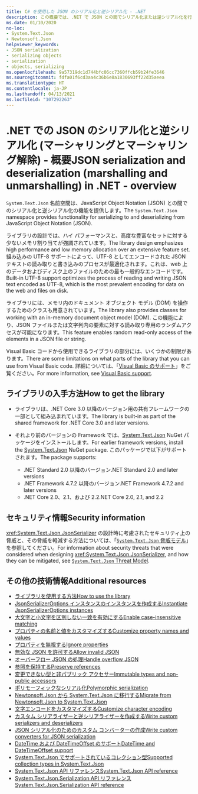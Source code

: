 ```yaml
---
title: C# を使用した JSON のシリアル化と逆シリアル化 - .NET
description: この概要では、.NET で JSON との間でシリアル化または逆シリアル化を行うための System.Text.Json 名前空間機能について説明します。
ms.date: 01/10/2020
no-loc:
- System.Text.Json
- Newtonsoft.Json
helpviewer_keywords:
- JSON serialization
- serializing objects
- serialization
- objects, serializing
ms.openlocfilehash: 9a57319dc1d744bfc06cc7360ffcb59b24fe3646
ms.sourcegitcommit: fdfa01f6cd3aa4c36b6e8a1830693ff22d35aeea
ms.translationtype: HT
ms.contentlocale: ja-JP
ms.lasthandoff: 04/13/2021
ms.locfileid: "107292263"
---
```

# <a name="json-serialization-and-deserialization-marshalling-and-unmarshalling-in-net---overview"></a><span data-ttu-id="7c109-103">.NET での JSON のシリアル化と逆シリアル化 (マーシャリングとマーシャリング解除) - 概要</span><span class="sxs-lookup"><span data-stu-id="7c109-103">JSON serialization and deserialization (marshalling and unmarshalling) in .NET - overview</span></span>

<span data-ttu-id="7c109-104">`System.Text.Json` 名前空間は、JavaScript Object Notation (JSON) との間でのシリアル化と逆シリアル化の機能を提供します。</span><span class="sxs-lookup"><span data-stu-id="7c109-104">The `System.Text.Json` namespace provides functionality for serializing to and deserializing from JavaScript Object Notation (JSON).</span></span>

<span data-ttu-id="7c109-105">ライブラリの設計では、ハイ パフォーマンスと、高度な豊富なセットに対する少ないメモリ割り当てが強調されています。</span><span class="sxs-lookup"><span data-stu-id="7c109-105">The library design emphasizes high performance and low memory allocation over an extensive feature set.</span></span> <span data-ttu-id="7c109-106">組み込みの UTF-8 サポートによって、UTF-8 としてエンコードされた JSON テキストの読み取りと書き込みのプロセスが最適化されます。これは、web 上のデータおよびディスク上のファイルのための最も一般的なエンコードです。</span><span class="sxs-lookup"><span data-stu-id="7c109-106">Built-in UTF-8 support optimizes the process of reading and writing JSON text encoded as UTF-8, which is the most prevalent encoding for data on the web and files on disk.</span></span>

<span data-ttu-id="7c109-107">ライブラリには、メモリ内のドキュメント オブジェクト モデル (DOM) を操作するためのクラスも用意されています。</span><span class="sxs-lookup"><span data-stu-id="7c109-107">The library also provides classes for working with an in-memory document object model (DOM).</span></span> <span data-ttu-id="7c109-108">この機能により、JSON ファイルまたは文字列内の要素に対する読み取り専用のランダムアクセスが可能になります。</span><span class="sxs-lookup"><span data-stu-id="7c109-108">This feature enables random read-only access of the elements in a JSON file or string.</span></span>

<span data-ttu-id="7c109-109">Visual Basic コードから使用できるライブラリの部分には、いくつかの制限があります。</span><span class="sxs-lookup"><span data-stu-id="7c109-109">There are some limitations on what parts of the library that you can use from Visual Basic code.</span></span> <span data-ttu-id="7c109-110">詳細については、「[Visual Basic のサポート](system-text-json-how-to.md#visual-basic-support)」をご覧ください。</span><span class="sxs-lookup"><span data-stu-id="7c109-110">For more information, see [Visual Basic support](system-text-json-how-to.md#visual-basic-support).</span></span>

## <a name="how-to-get-the-library"></a><span data-ttu-id="7c109-111">ライブラリの入手方法</span><span class="sxs-lookup"><span data-stu-id="7c109-111">How to get the library</span></span>

* <span data-ttu-id="7c109-112">ライブラリは、.NET Core 3.0 以降のバージョン用の共有フレームワークの一部として組み込まれています。</span><span class="sxs-lookup"><span data-stu-id="7c109-112">The library is built-in as part of the shared framework for .NET Core 3.0 and later versions.</span></span>
* <span data-ttu-id="7c109-113">それより前のバージョンの Framework では、[System.Text.Json](https://www.nuget.org/packages/System.Text.Json) NuGet パッケージをインストールします。</span><span class="sxs-lookup"><span data-stu-id="7c109-113">For earlier framework versions, install the [System.Text.Json](https://www.nuget.org/packages/System.Text.Json) NuGet package.</span></span> <span data-ttu-id="7c109-114">このパッケージで以下がサポートされます。</span><span class="sxs-lookup"><span data-stu-id="7c109-114">The package supports:</span></span>

  * <span data-ttu-id="7c109-115">.NET Standard 2.0 以降のバージョン</span><span class="sxs-lookup"><span data-stu-id="7c109-115">.NET Standard 2.0 and later versions</span></span>
  * <span data-ttu-id="7c109-116">.NET Framework 4.7.2 以降のバージョン</span><span class="sxs-lookup"><span data-stu-id="7c109-116">.NET Framework 4.7.2 and later versions</span></span>
  * <span data-ttu-id="7c109-117">.NET Core 2.0、2.1、および 2.2</span><span class="sxs-lookup"><span data-stu-id="7c109-117">.NET Core 2.0, 2.1, and 2.2</span></span>

## <a name="security-information"></a><span data-ttu-id="7c109-118">セキュリティ情報</span><span class="sxs-lookup"><span data-stu-id="7c109-118">Security information</span></span>

<span data-ttu-id="7c109-119"><xref:System.Text.Json.JsonSerializer> の設計時に考慮されたセキュリティ上の脅威と、その脅威を軽減する方法については、「[`System.Text.Json` 脅威モデル](https://github.com/dotnet/runtime/blob/main/src/libraries/System.Text.Json/docs/ThreatModel.md)」を参照してください。</span><span class="sxs-lookup"><span data-stu-id="7c109-119">For information about security threats that were considered when designing <xref:System.Text.Json.JsonSerializer>, and how they can be mitigated, see [`System.Text.Json` Threat Model](https://github.com/dotnet/runtime/blob/main/src/libraries/System.Text.Json/docs/ThreatModel.md).</span></span>

## <a name="additional-resources"></a><span data-ttu-id="7c109-120">その他の技術情報</span><span class="sxs-lookup"><span data-stu-id="7c109-120">Additional resources</span></span>

* [<span data-ttu-id="7c109-121">ライブラリを使用する方法</span><span class="sxs-lookup"><span data-stu-id="7c109-121">How to use the library</span></span>](system-text-json-how-to.md)
* [<span data-ttu-id="7c109-122">JsonSerializerOptions インスタンスのインスタンスを作成する</span><span class="sxs-lookup"><span data-stu-id="7c109-122">Instantiate JsonSerializerOptions instances</span></span>](system-text-json-configure-options.md)
* [<span data-ttu-id="7c109-123">大文字と小文字を区別しない一致を有効にする</span><span class="sxs-lookup"><span data-stu-id="7c109-123">Enable case-insensitive matching</span></span>](system-text-json-character-casing.md)
* [<span data-ttu-id="7c109-124">プロパティの名前と値をカスタマイズする</span><span class="sxs-lookup"><span data-stu-id="7c109-124">Customize property names and values</span></span>](system-text-json-customize-properties.md)
* [<span data-ttu-id="7c109-125">プロパティを無視する</span><span class="sxs-lookup"><span data-stu-id="7c109-125">Ignore properties</span></span>](system-text-json-ignore-properties.md)
* [<span data-ttu-id="7c109-126">無効な JSON を許可する</span><span class="sxs-lookup"><span data-stu-id="7c109-126">Allow invalid JSON</span></span>](system-text-json-invalid-json.md)
* [<span data-ttu-id="7c109-127">オーバーフロー JSON の処理</span><span class="sxs-lookup"><span data-stu-id="7c109-127">Handle overflow JSON</span></span>](system-text-json-handle-overflow.md)
* [<span data-ttu-id="7c109-128">参照を保持する</span><span class="sxs-lookup"><span data-stu-id="7c109-128">Preserve references</span></span>](system-text-json-preserve-references.md)
* [<span data-ttu-id="7c109-129">変更できない型と非パブリック アクセサー</span><span class="sxs-lookup"><span data-stu-id="7c109-129">Immutable types and non-public accessors</span></span>](system-text-json-immutability.md)
* [<span data-ttu-id="7c109-130">ポリモーフィックなシリアル化</span><span class="sxs-lookup"><span data-stu-id="7c109-130">Polymorphic serialization</span></span>](system-text-json-polymorphism.md)
* [<span data-ttu-id="7c109-131">Newtonsoft.Json から System.Text.Json に移行する</span><span class="sxs-lookup"><span data-stu-id="7c109-131">Migrate from Newtonsoft.Json to System.Text.Json</span></span>](system-text-json-migrate-from-newtonsoft-how-to.md)
* [<span data-ttu-id="7c109-132">文字エンコードをカスタマイズする</span><span class="sxs-lookup"><span data-stu-id="7c109-132">Customize character encoding</span></span>](system-text-json-character-encoding.md)
* [<span data-ttu-id="7c109-133">カスタム シリアライザーと逆シリアライザーを作成する</span><span class="sxs-lookup"><span data-stu-id="7c109-133">Write custom serializers and deserializers</span></span>](write-custom-serializer-deserializer.md)
* [<span data-ttu-id="7c109-134">JSON シリアル化のためのカスタム コンバーターの作成</span><span class="sxs-lookup"><span data-stu-id="7c109-134">Write custom converters for JSON serialization</span></span>](system-text-json-converters-how-to.md)
* [<span data-ttu-id="7c109-135">DateTime および DateTimeOffset のサポート</span><span class="sxs-lookup"><span data-stu-id="7c109-135">DateTime and DateTimeOffset support</span></span>](../datetime/system-text-json-support.md)
* [<span data-ttu-id="7c109-136">System.Text.Json でサポートされているコレクション型</span><span class="sxs-lookup"><span data-stu-id="7c109-136">Supported collection types in System.Text.Json</span></span>](system-text-json-supported-collection-types.md)
* <span data-ttu-id="7c109-137">[System.Text.Json API リファレンス](xref:System.Text.Json)</span><span class="sxs-lookup"><span data-stu-id="7c109-137">[System.Text.Json API reference](xref:System.Text.Json)</span></span>
* <span data-ttu-id="7c109-138">[System.Text.Json.Serialization API リファレンス](xref:System.Text.Json.Serialization)</span><span class="sxs-lookup"><span data-stu-id="7c109-138">[System.Text.Json.Serialization API reference](xref:System.Text.Json.Serialization)</span></span>
